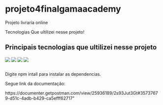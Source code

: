 # projeto4finalgamaacademy
Projeto livraria online

Tecnologias Que ultilizei nesse projeto!

## Principais tecnologias que ultilizei nesse projeto

<div>


<img align="center" src="https://img.shields.io/badge/JavaScript-323330?style=for-the-badge&logo=javascript&logoColor=F7DF1Ek">


<img align="center" src="https://img.shields.io/badge/Node.js-43853D?style=for-the-badge&logo=node.js&logoColor=white">


<img align="center" src="https://img.shields.io/badge/Express.js-404D59?style=for-the-badge">

  
<img align="center" src="https://img.shields.io/badge/MongoDB-4EA94B?style=for-the-badge&logo=mongodb&logoColor=white">
  
  
</div>
<br>


<p>Digite npm intall para instalar as dependencias.</p>
<p>Segue link da documentação:</P> https://documenter.getpostman.com/view/25936189/2s93Jut3Gt#35737679-d51c-4adb-b429-ca5efff62717"
